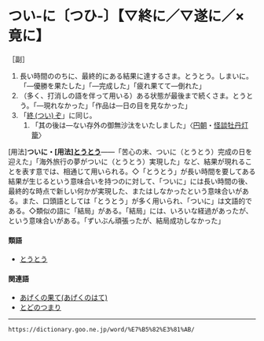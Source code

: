 # つい‐に〔つひ‐〕【▽終に／▽遂に／×竟に】

［副］
1. 長い時間ののちに、最終的にある結果に達するさま。とうとう。しまいに。「―優勝を果たした」「―完成した」「疲れ果てて―倒れた」
2. （多く、打消しの語を伴って用いる）ある状態が最後まで続くさま。とうとう。「―現れなかった」「作品は―日の目を見なかった」
3. 「[終 (つい) ぞ](https://dictionary.goo.ne.jp/word/%E7%B5%82%E3%81%9E/#jn-146054)」に同じ。    
    1.  「其の後は―ない存外の御無沙汰をいたしました」〈[円朝](https://dictionary.goo.ne.jp/word/%E4%B8%89%E9%81%8A%E4%BA%AD%E5%86%86%E6%9C%9D/#jn-92230)・[怪談牡丹灯籠](https://dictionary.goo.ne.jp/word/%E6%80%AA%E8%AB%87%E7%89%A1%E4%B8%B9%E7%81%AF%E7%B1%A0/#jn-36488)〉
        

\[用法\]**ついに・\[用法\][とうとう](https://dictionary.goo.ne.jp/word/%E5%88%B0%E9%A0%AD_%28%E3%81%A8%E3%81%86%E3%81%A8%E3%81%86%29/#jn-156499)**――「苦心の末、ついに（とうとう）完成の日を迎えた」「海外旅行の夢がついに（とうとう）実現した」など、結果が現れることを表す意では、相通じて用いられる。◇「とうとう」が長い時間を要してある結果が生じるという意味合いを持つのに対して、「ついに」には長い時間の後、最終的な時点で新しい何かが実現した、またはしなかったという意味合いがある。また、口頭語としては「とうとう」が多く用いられ、「ついに」は文語的である。◇類似の語に「結局」がある。「結局」には、いろいな経過があったが、という意味合いがある。「ずいぶん頑張ったが、結局成功しなかった」

#### 類語

-   [とうとう](https://dictionary.goo.ne.jp/word/%E5%88%B0%E9%A0%AD_%28%E3%81%A8%E3%81%86%E3%81%A8%E3%81%86%29/#jn-156499)

#### 関連語

-   [あげくの果て(あげくのはて)](https://dictionary.goo.ne.jp/word/%E6%8C%99%E3%81%92%E5%8F%A5%E3%81%AE%E6%9E%9C%E3%81%A6/#jn-3061)
-   [とどのつまり](https://dictionary.goo.ne.jp/word/%E3%81%A8%E3%81%A9%E3%81%AE%E3%81%A4%E3%81%BE%E3%82%8A/#jn-159561)

---
`https://dictionary.goo.ne.jp/word/%E7%B5%82%E3%81%AB/`